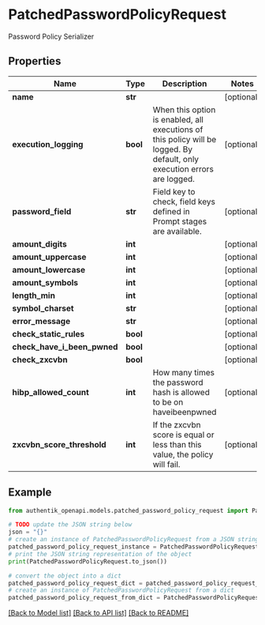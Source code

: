 # PatchedPasswordPolicyRequest

Password Policy Serializer

## Properties

Name | Type | Description | Notes
------------ | ------------- | ------------- | -------------
**name** | **str** |  | [optional] 
**execution_logging** | **bool** | When this option is enabled, all executions of this policy will be logged. By default, only execution errors are logged. | [optional] 
**password_field** | **str** | Field key to check, field keys defined in Prompt stages are available. | [optional] 
**amount_digits** | **int** |  | [optional] 
**amount_uppercase** | **int** |  | [optional] 
**amount_lowercase** | **int** |  | [optional] 
**amount_symbols** | **int** |  | [optional] 
**length_min** | **int** |  | [optional] 
**symbol_charset** | **str** |  | [optional] 
**error_message** | **str** |  | [optional] 
**check_static_rules** | **bool** |  | [optional] 
**check_have_i_been_pwned** | **bool** |  | [optional] 
**check_zxcvbn** | **bool** |  | [optional] 
**hibp_allowed_count** | **int** | How many times the password hash is allowed to be on haveibeenpwned | [optional] 
**zxcvbn_score_threshold** | **int** | If the zxcvbn score is equal or less than this value, the policy will fail. | [optional] 

## Example

```python
from authentik_openapi.models.patched_password_policy_request import PatchedPasswordPolicyRequest

# TODO update the JSON string below
json = "{}"
# create an instance of PatchedPasswordPolicyRequest from a JSON string
patched_password_policy_request_instance = PatchedPasswordPolicyRequest.from_json(json)
# print the JSON string representation of the object
print(PatchedPasswordPolicyRequest.to_json())

# convert the object into a dict
patched_password_policy_request_dict = patched_password_policy_request_instance.to_dict()
# create an instance of PatchedPasswordPolicyRequest from a dict
patched_password_policy_request_from_dict = PatchedPasswordPolicyRequest.from_dict(patched_password_policy_request_dict)
```
[[Back to Model list]](../README.md#documentation-for-models) [[Back to API list]](../README.md#documentation-for-api-endpoints) [[Back to README]](../README.md)


